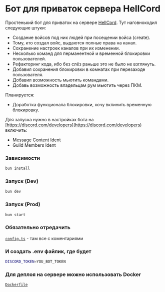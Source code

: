 # Бот для приваток сервера HellCord

Простенький бот для приваток на сервере [HellCord](https://discord.gg/hellcord).
Тут наговнокодил следующие штуки:

- Создание войсов под ник людей при посещении войса (create).
- Тому, кто создал войс, выдаются полные права на канал.
- Сохранение настроек каналов при их изменении.
- Несколько команд для перманентной и временной блокировки пользователей.
- Рефакторинг кода, ибо без слёз раньше это не было не взглянуть.
- Добавил сохранения блокировки в комнатах при перезаходе пользователя.
- Добавил возможность мьютить командами.
- Добавь возможность владельцам рум мьютить через ПКМ.

Планируется:

- Доработка функционала блокировки, хочу вклинить временную блокировку.

Для запуска нужно в настройках бота на
[https://discord.com/developers](https://discord.com/developers) включить:

- Message Content Ident
- Guild Members Ident

### Зависимости

```bash
bun install
```

### Запуск (Dev)

```bash
bun dev
```

### Запуск (Prod)

```bash
bun start
```

### Обязательно отредачить

[`config.ts`](config.ts) - там все с коментариями

### И создать .env файлик, где будет

```sh
DISCORD_TOKEN=YOU_BOT_TOKEN
```

### Для деплоя на сервере можно использовать Docker

[`Dockerfile`](Dockerfile)
